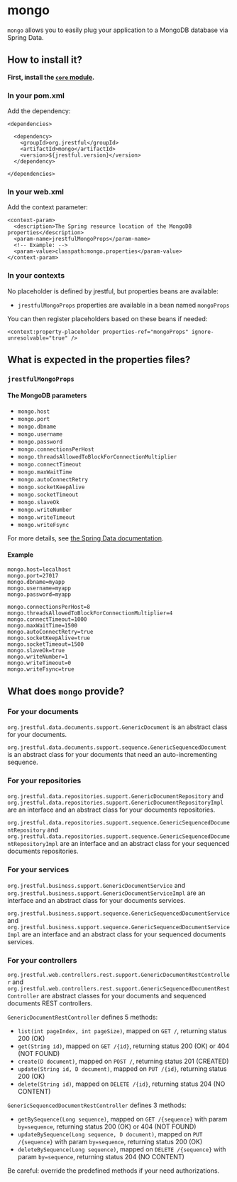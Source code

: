 # mongo

`mongo` allows you to easily plug your application to a MongoDB database via Spring Data.

## How to install it?

**First, install the [`core` module](https://github.com/jrestful/server/tree/master/core).**

### In your pom.xml

Add the dependency:
    
    <dependencies>
    
      <dependency>
        <groupId>org.jrestful</groupId>
        <artifactId>mongo</artifactId>
        <version>${jrestful.version}</version>
      </dependency>
    
    </dependencies>

### In your web.xml

Add the context parameter:

    <context-param>
      <description>The Spring resource location of the MongoDB properties</description>
      <param-name>jrestfulMongoProps</param-name>
      <!-- Example: -->
      <param-value>classpath:mongo.properties</param-value>
    </context-param>

### In your contexts

No placeholder is defined by jrestful, but properties beans are available:

 - `jrestfulMongoProps` properties are available in a bean named `mongoProps`

You can then register placeholders based on these beans if needed:

    <context:property-placeholder properties-ref="mongoProps" ignore-unresolvable="true" />

## What is expected in the properties files?

### `jrestfulMongoProps`

#### The MongoDB parameters

 - `mongo.host`
 - `mongo.port`
 - `mongo.dbname`
 - `mongo.username`
 - `mongo.password`
 - `mongo.connectionsPerHost`
 - `mongo.threadsAllowedToBlockForConnectionMultiplier`
 - `mongo.connectTimeout`
 - `mongo.maxWaitTime`
 - `mongo.autoConnectRetry`
 - `mongo.socketKeepAlive`
 - `mongo.socketTimeout`
 - `mongo.slaveOk`
 - `mongo.writeNumber`
 - `mongo.writeTimeout`
 - `mongo.writeFsync`

For more details, see [the Spring Data documentation](http://docs.spring.io/spring-data/data-mongo/docs/1.6.2.RELEASE/reference/html/).

#### Example

    mongo.host=localhost
    mongo.port=27017
    mongo.dbname=myapp
    mongo.username=myapp
    mongo.password=myapp
    
    mongo.connectionsPerHost=8
    mongo.threadsAllowedToBlockForConnectionMultiplier=4
    mongo.connectTimeout=1000
    mongo.maxWaitTime=1500
    mongo.autoConnectRetry=true
    mongo.socketKeepAlive=true
    mongo.socketTimeout=1500
    mongo.slaveOk=true
    mongo.writeNumber=1
    mongo.writeTimeout=0
    mongo.writeFsync=true

## What does `mongo` provide?

### For your documents

`org.jrestful.data.documents.support.GenericDocument` is an abstract class for your documents.

`org.jrestful.data.documents.support.sequence.GenericSequencedDocument` is an abstract class for your documents that need an auto-incrementing sequence.

### For your repositories

`org.jrestful.data.repositories.support.GenericDocumentRepository` and `org.jrestful.data.repositories.support.GenericDocumentRepositoryImpl` are an interface and an abstract class for your documents repositories.

`org.jrestful.data.repositories.support.sequence.GenericSequencedDocumentRepository` and `org.jrestful.data.repositories.support.sequence.GenericSequencedDocumentRepositoryImpl` are an interface and an abstract class for your sequenced documents repositories.

### For your services

`org.jrestful.business.support.GenericDocumentService` and `org.jrestful.business.support.GenericDocumentServiceImpl` are an interface and an abstract class for your documents services.

`org.jrestful.business.support.sequence.GenericSequencedDocumentService` and `org.jrestful.business.support.sequence.GenericSequencedDocumentServiceImpl` are an interface and an abstract class for your sequenced documents services.

### For your controllers

`org.jrestful.web.controllers.rest.support.GenericDocumentRestController` and `org.jrestful.web.controllers.rest.support.GenericSequencedDocumentRestController` are abstract classes for your documents and sequenced documents REST controllers.

`GenericDocumentRestController` defines 5 methods:

 - `list(int pageIndex, int pageSize)`, mapped on `GET /`, returning status 200 (OK)
 - `get(String id)`, mapped on `GET /{id}`, returning status 200 (OK) or 404 (NOT FOUND)
 - `create(D document)`, mapped on `POST /`, returning status 201 (CREATED)
 - `update(String id, D document)`, mapped on `PUT /{id}`, returning status 200 (OK)
 - `delete(String id)`, mapped on `DELETE /{id}`, returning status 204 (NO CONTENT)

`GenericSequencedDocumentRestController` defines 3 methods:

 - `getBySequence(Long sequence)`, mapped on `GET /{sequence}` with param `by=sequence`, returning status 200 (OK) or 404 (NOT FOUND)
 - `updateBySequence(Long sequence, D document)`, mapped on `PUT /{sequence}` with param `by=sequence`, returning status 200 (OK)
 - `deleteBySequence(Long sequence)`, mapped on `DELETE /{sequence}` with param `by=sequence`, returning status 204 (NO CONTENT)

Be careful: override the predefined methods if your need authorizations.
